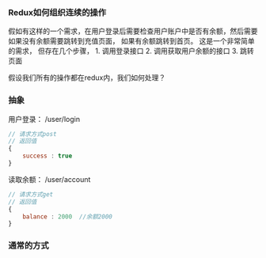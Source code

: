### Redux如何组织连续的操作

假如有这样的一个需求，在用户登录后需要检查用户账户中是否有余额，然后需要如果没有余额需要跳转到充值页面， 如果有余额跳转到首页。 
这是一个非常简单的需求， 但存在几个步骤， 1. 调用登录接口 2. 调用获取用户余额的接口 3. 跳转页面

假设我们所有的操作都在redux内，我们如何处理？ 

### 抽象

用户登录： /user/login 
``` javascript
// 请求方式post
// 返回值 
{
    success : true
}

```
读取余额： /user/account
``` javascript
// 请求方式get
// 返回值
{
    balance : 2000  //余额2000
}
```

### 通常的方式

``` javascript

```
